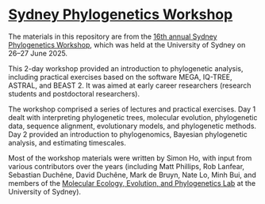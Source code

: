 # [Sydney Phylogenetics Workshop](https://meep.sydney.edu.au/workshops/)

The materials in this repository are from the [16th annual Sydney Phylogenetics Workshop](https://meep.sydney.edu.au/workshops/), which was held at the University of Sydney on 26–27 June 2025. 

This 2-day workshop provided an introduction to phylogenetic analysis, including practical exercises based on the software MEGA, IQ-TREE, ASTRAL, and BEAST 2. It was aimed at early career researchers (research students and postdoctoral researchers). 

The workshop comprised a series of lectures and practical exercises. Day 1 dealt with interpreting phylogenetic trees, molecular evolution, phylogenetic data, sequence alignment, evolutionary models, and phylogenetic methods. Day 2 provided an introduction to phylogenomics, Bayesian phylogenetic analysis, and estimating timescales. 

Most of the workshop materials were written by Simon Ho, with input from various contributors over the years (including Matt Phillips, Rob Lanfear, Sebastian Duchêne, David Duchêne, Mark de Bruyn, Nate Lo, Minh Bui, and members of the [Molecular Ecology, Evolution, and Phylogenetics Lab](https://meep.sydney.edu.au/) at the University of Sydney). 
